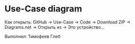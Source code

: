 # Use-Case diagram
Как открыть: GitHub -> Use-Case -> Code -> Download ZIP -> Diagrams.net -> Открыть из -> Это устройство...

Выполнил: Тимофеев Глеб 
